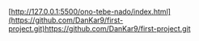 [http://127.0.0.1:5500/ono-tebe-nado/index.html](https://github.com/DanKar9/first-project.git)https://github.com/DanKar9/first-project.git
